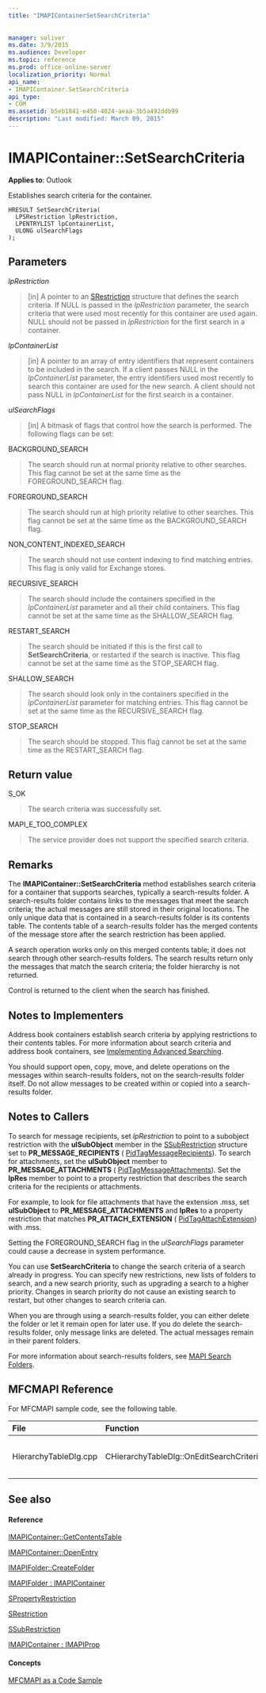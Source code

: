 ```yaml
---
title: "IMAPIContainerSetSearchCriteria"
 
 
manager: soliver
ms.date: 3/9/2015
ms.audience: Developer
ms.topic: reference
ms.prod: office-online-server
localization_priority: Normal
api_name:
- IMAPIContainer.SetSearchCriteria
api_type:
- COM
ms.assetid: b5eb1841-e450-4024-aeaa-3b5a492ddb99
description: "Last modified: March 09, 2015"
---
```


# IMAPIContainer::SetSearchCriteria

  
  
**Applies to**: Outlook 
  
Establishes search criteria for the container.
  
```
HRESULT SetSearchCriteria(
  LPSRestriction lpRestriction,
  LPENTRYLIST lpContainerList,
  ULONG ulSearchFlags
);
```

## Parameters

 _lpRestriction_
  
> [in] A pointer to an [SRestriction](srestriction.md) structure that defines the search criteria. If NULL is passed in the  _lpRestriction_ parameter, the search criteria that were used most recently for this container are used again. NULL should not be passed in  _lpRestriction_ for the first search in a container. 
    
 _lpContainerList_
  
> [in] A pointer to an array of entry identifiers that represent containers to be included in the search. If a client passes NULL in the  _lpContainerList_ parameter, the entry identifiers used most recently to search this container are used for the new search. A client should not pass NULL in  _lpContainerList_ for the first search in a container. 
    
 _ulSearchFlags_
  
> [in] A bitmask of flags that control how the search is performed. The following flags can be set:
    
BACKGROUND_SEARCH 
  
> The search should run at normal priority relative to other searches. This flag cannot be set at the same time as the FOREGROUND_SEARCH flag.
    
FOREGROUND_SEARCH 
  
> The search should run at high priority relative to other searches. This flag cannot be set at the same time as the BACKGROUND_SEARCH flag.
    
NON_CONTENT_INDEXED_SEARCH
  
> The search should not use content indexing to find matching entries. This flag is only valid for Exchange stores.
    
RECURSIVE_SEARCH 
  
> The search should include the containers specified in the  _lpContainerList_ parameter and all their child containers. This flag cannot be set at the same time as the SHALLOW_SEARCH flag. 
    
RESTART_SEARCH 
  
> The search should be initiated if this is the first call to **SetSearchCriteria**, or restarted if the search is inactive. This flag cannot be set at the same time as the STOP_SEARCH flag.
    
SHALLOW_SEARCH 
  
> The search should look only in the containers specified in the  _lpContainerList_ parameter for matching entries. This flag cannot be set at the same time as the RECURSIVE_SEARCH flag. 
    
STOP_SEARCH 
  
> The search should be stopped. This flag cannot be set at the same time as the RESTART_SEARCH flag.
    
## Return value

S_OK 
  
> The search criteria was successfully set.
    
MAPI_E_TOO_COMPLEX 
  
> The service provider does not support the specified search criteria.
    
## Remarks

The **IMAPIContainer::SetSearchCriteria** method establishes search criteria for a container that supports searches, typically a search-results folder. A search-results folder contains links to the messages that meet the search criteria; the actual messages are still stored in their original locations. The only unique data that is contained in a search-results folder is its contents table. The contents table of a search-results folder has the merged contents of the message store after the search restriction has been applied. 
  
A search operation works only on this merged contents table; it does not search through other search-results folders. The search results return only the messages that match the search criteria; the folder hierarchy is not returned.
  
Control is returned to the client when the search has finished.
  
## Notes to Implementers

Address book containers establish search criteria by applying restrictions to their contents tables. For more information about search criteria and address book containers, see [Implementing Advanced Searching](implementing-advanced-searching.md).
  
You should support open, copy, move, and delete operations on the messages within search-results folders, not on the search-results folder itself. Do not allow messages to be created within or copied into a search-results folder. 
  
## Notes to Callers

To search for message recipients, set  _lpRestriction_ to point to a subobject restriction with the **ulSubObject** member in the [SSubRestriction](ssubrestriction.md) structure set to **PR_MESSAGE_RECIPIENTS** ( [PidTagMessageRecipients](pidtagmessagerecipients-canonical-property.md)). To search for attachments, set the **ulSubObject** member to **PR_MESSAGE_ATTACHMENTS** ( [PidTagMessageAttachments](pidtagmessageattachments-canonical-property.md)). Set the **lpRes** member to point to a property restriction that describes the search criteria for the recipients or attachments. 
  
For example, to look for file attachments that have the extension .mss, set **ulSubObject** to **PR_MESSAGE_ATTACHMENTS** and **lpRes** to a property restriction that matches **PR_ATTACH_EXTENSION** ( [PidTagAttachExtension](pidtagattachextension-canonical-property.md)) with .mss.
  
Setting the FOREGROUND_SEARCH flag in the  _ulSearchFlags_ parameter could cause a decrease in system performance. 
  
You can use **SetSearchCriteria** to change the search criteria of a search already in progress. You can specify new restrictions, new lists of folders to search, and a new search priority, such as upgrading a search to a higher priority. Changes in search priority do not cause an existing search to restart, but other changes to search criteria can. 
  
When you are through using a search-results folder, you can either delete the folder or let it remain open for later use. If you do delete the search-results folder, only message links are deleted. The actual messages remain in their parent folders. 
  
For more information about search-results folders, see [MAPI Search Folders](mapi-search-folders.md). 
  
## MFCMAPI Reference

For MFCMAPI sample code, see the following table.
  
|**File**|**Function**|**Comment**|
|:-----|:-----|:-----|
|HierarchyTableDlg.cpp  <br/> |CHierarchyTableDlg::OnEditSearchCriteria  <br/> |MFCMAPI uses the **IMAPIContainer::SetSearchCriteria** method to write search criteria for a folder after a user has edited it.  <br/> |
   
## See also

#### Reference

[IMAPIContainer::GetContentsTable](imapicontainer-getcontentstable.md)
  
[IMAPIContainer::OpenEntry](imapicontainer-openentry.md)
  
[IMAPIFolder::CreateFolder](imapifolder-createfolder.md)
  
[IMAPIFolder : IMAPIContainer](imapifolderimapicontainer.md)
  
[SPropertyRestriction](spropertyrestriction.md)
  
[SRestriction](srestriction.md)
  
[SSubRestriction](ssubrestriction.md)
  
[IMAPIContainer : IMAPIProp](imapicontainerimapiprop.md)
#### Concepts

[MFCMAPI as a Code Sample](mfcmapi-as-a-code-sample.md)

